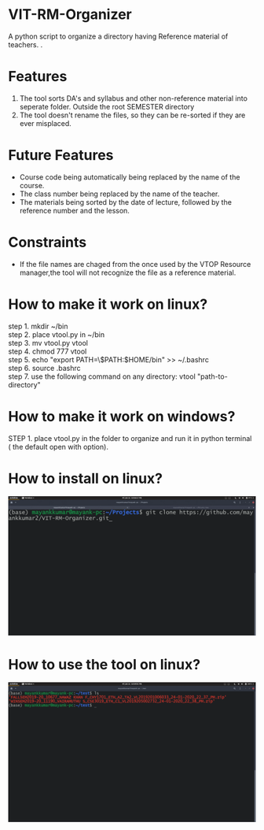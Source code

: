 # VIT-RM-Organizer
A python script to organize a directory having Reference material of teachers.
.
# Features
<ol>
  <li>
   The tool sorts DA's and syllabus and other non-reference material into seperate folder. Outside the root SEMESTER directory
  </li>
  <li>
    The tool doesn't rename the files, so they can be re-sorted if they are ever misplaced.
  </li>
</ol>  



# Future Features
<ul>
  <li>Course code being automatically being replaced by the name of the course.</li>
  <li>The class number being replaced by the name of the teacher.</li>
  <li>The materials being sorted by the date of lecture, followed by the reference number and the lesson.</li>
</ul>


# Constraints
<ul>
<li>If the file names are chaged from the once used by the VTOP Resource manager,the tool will not recognize the file as a reference material.</li>
 </ul>

# How to make it work on linux?
step 1. mkdir ~/bin <br>
step 2. place vtool.py in ~/bin<br>
step 3. mv vtool.py vtool<br>
step 4. chmod 777 vtool<br>
step 5. echo "export PATH=\\$PATH:\$HOME/bin" >> ~/.bashrc<br>
step 6. source .bashrc <br>
step 7. use the following command on any directory:  vtool "path-to-directory" <br>

# How to make it work on windows?
STEP 1. place vtool.py in the folder to organize and run it in python terminal ( the default open with option).<br>

# How to install on linux?
![](https://github.com/mayankkumar2/readmeFiles/raw/master/myimage.gif)

# How to use the tool on linux?
![](https://github.com/mayankkumar2/readmeFiles/raw/master/myimage2.gif)
